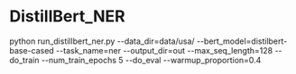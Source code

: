 # DistillBert_NER
python run_distillbert_ner.py --data_dir=data/usa/ --bert_model=distilbert-base-cased --task_name=ner --output_dir=out --max_seq_length=128 --do_train --num_train_epochs 5 --do_eval --warmup_proportion=0.4
